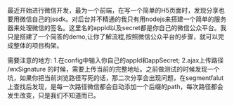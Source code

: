 最近开始进行微信开发，最为一个前端，在写一个简单的H5页面时，发现分享也要用微信自己的jssdk。对后台并不精通的我只有用nodejs来搭建一个简单的服务器来处理微信的签名。这里名的appId以及secret都是你自己的微信公众平台。我只是搭建了一个简答的demo,让你了解流程,按照微信公众平台的步骤，就可以完成整体的项目构架。

需要注意的地方:
1.在config中输入你自己的appId和appSecret;
2.ajax上传路径 /wxSignature 的时候，需要上传当前的完整地址。之前做测试的时候发现一个坑，如果你把当前浏览路径写死的话，那二次分享会出现问题，在segmentfalut上查找后发现，是每一次路径微信都会自动添加一个后缀的path，每次路径都会发生改变，只是我们不知道而已。
